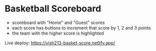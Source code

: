 # Basketball Scoreboard

- scoreboard with "Home" and "Guest" scores
- each score has buttons to increment that score by 1, 2 and 3 points
- the team with the higher score is highlighted

Live deploy: https://vish213-basket-score.netlify.app/